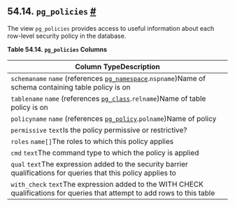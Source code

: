 ## 54.14. `pg_policies` [#](#VIEW-PG-POLICIES)

The view `pg_policies` provides access to useful information about each row-level security policy in the database.

**Table 54.14. `pg_policies` Columns**

| Column TypeDescription                                                                                                                                   |
| -------------------------------------------------------------------------------------------------------------------------------------------------------- |
| `schemaname` `name` (references [`pg_namespace`](catalog-pg-namespace "53.32. pg_namespace").`nspname`)Name of schema containing table policy is on |
| `tablename` `name` (references [`pg_class`](catalog-pg-class "53.11. pg_class").`relname`)Name of table policy is on                                |
| `policyname` `name` (references [`pg_policy`](catalog-pg-policy "53.38. pg_policy").`polname`)Name of policy                                        |
| `permissive` `text`Is the policy permissive or restrictive?                                                                                              |
| `roles` `name[]`The roles to which this policy applies                                                                                                   |
| `cmd` `text`The command type to which the policy is applied                                                                                              |
| `qual` `text`The expression added to the security barrier qualifications for queries that this policy applies to                                         |
| `with_check` `text`The expression added to the WITH CHECK qualifications for queries that attempt to add rows to this table                              |